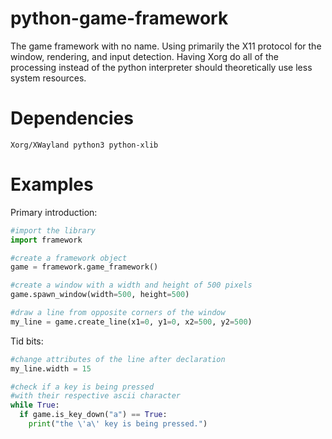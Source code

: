 # python-game-framework
The game framework with no name. Using primarily the X11 protocol for the window, rendering, and input detection. Having Xorg do all of the processing instead of the python interpreter should theoretically use less system resources.

# Dependencies
`Xorg/XWayland python3 python-xlib`

# Examples
Primary introduction:  
```python
#import the library
import framework

#create a framework object
game = framework.game_framework()

#create a window with a width and height of 500 pixels
game.spawn_window(width=500, height=500)

#draw a line from opposite corners of the window
my_line = game.create_line(x1=0, y1=0, x2=500, y2=500)
```
  
Tid bits:  
```python
#change attributes of the line after declaration
my_line.width = 15

#check if a key is being pressed
#with their respective ascii character
while True:
  if game.is_key_down("a") == True:
    print("the \'a\' key is being pressed.")
```
